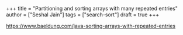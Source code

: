 +++
title = "Partitioning and sorting arrays with many repeated entries"
author = ["Seshal Jain"]
tags = ["search-sort"]
draft = true
+++

<https://www.baeldung.com/java-sorting-arrays-with-repeated-entries>
